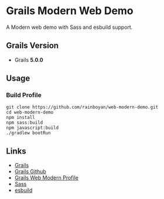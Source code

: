 # Grails Modern Web Demo

A Modern web demo with Sass and esbuild support.

## Grails Version

- Grails **5.0.0**

## Usage

### Build Profile

```
git clone https://github.com/rainboyan/web-modern-demo.git
cd web-modern-demo
npm install
npm sass:build
npm javascript:build
./gradlew bootRun
```

## Links

- [Grails](https://grails.org)
- [Grails Github](https://github.com/grails)
- [Grails Web Modern Profile](https://github.com/rainboyan/web-modern)
- [Sass](https://sass-lang.com/guide)
- [esbuild](https://esbuild.github.io)
